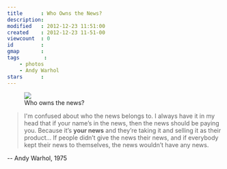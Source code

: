 ```yaml
---
title      : Who Owns the News?
description: 
modified   : 2012-12-23 11:51:00
created    : 2012-12-23 11-51-00
viewcount  : 0
id         : 
gmap       : 
tags        :
    - photos
    - Andy Warhol
stars      : 
---
```


<figure>
    <img src="IMG_0035.jpg">
    <figcaption>Who owns the news?</figcaption>
</figure>

> I'm confused about who the news belongs to. I always have it in my head that if your name’s in the news, then the news should be paying you. Because it’s **your news** and they’re taking it and selling it as their product… If people didn’t give the news their news, and if everybody kept their news to themselves, the news wouldn’t have any news.

-- Andy Warhol, 1975
